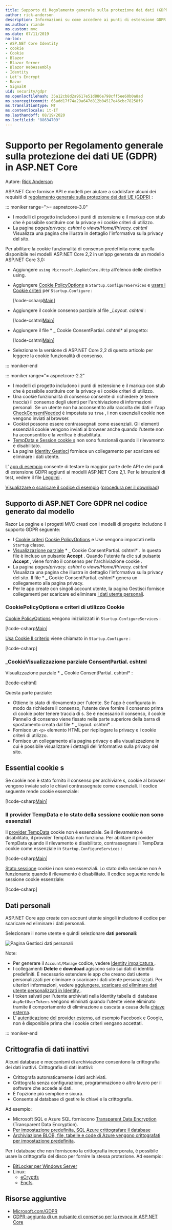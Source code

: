 ```yaml
---
title: Supporto di Regolamento generale sulla protezione dei dati (GDPR) in ASP.NET Core
author: rick-anderson
description: Informazioni su come accedere ai punti di estensione GDPR in un'app Web ASP.NET Core.
ms.author: riande
ms.custom: mvc
ms.date: 07/11/2019
no-loc:
- ASP.NET Core Identity
- cookie
- Cookie
- Blazor
- Blazor Server
- Blazor WebAssembly
- Identity
- Let's Encrypt
- Razor
- SignalR
uid: security/gdpr
ms.openlocfilehash: 35a12cb8d2a9617e51d886e798cff5ee60b0a8ad
ms.sourcegitcommit: 65add17f74a29a647d812b04517e46cbc78258f9
ms.translationtype: MT
ms.contentlocale: it-IT
ms.lasthandoff: 08/19/2020
ms.locfileid: "88634709"
---
```

# <a name="eu-general-data-protection-regulation-gdpr-support-in-aspnet-core"></a>Supporto per Regolamento generale sulla protezione dei dati UE (GDPR) in ASP.NET Core

Autore: [Rick Anderson](https://twitter.com/RickAndMSFT)

ASP.NET Core fornisce API e modelli per aiutare a soddisfare alcuni dei requisiti di [regolamento generale sulla protezione dei dati UE (GDPR)](https://ec.europa.eu/info/law/law-topic/data-protection/reform/what-does-general-data-protection-regulation-gdpr-govern_en) :

::: moniker range=">= aspnetcore-3.0"

* I modelli di progetto includono i punti di estensione e il markup con stub che è possibile sostituire con la privacy e i cookie criteri di utilizzo.
* La pagina *pages/privacy. cshtml* o *views/Home/Privacy. cshtml* Visualizza una pagina che illustra in dettaglio l'informativa sulla privacy del sito.

Per abilitare la cookie funzionalità di consenso predefinita come quella disponibile nei modelli ASP.NET Core 2,2 in un'app generata da un modello ASP.NET Core 3,0:

* Aggiungere `using Microsoft.AspNetCore.Http` all'elenco delle direttive using.
* Aggiungere [ Cookie PolicyOptions](/dotnet/api/microsoft.aspnetcore.builder.cookiepolicyoptions) a `Startup.ConfigureServices` e [usare i Cookie criteri](/dotnet/api/microsoft.aspnetcore.builder.cookiepolicyappbuilderextensions.usecookiepolicy) per `Startup.Configure` :

  [!code-csharp[Main](gdpr/sample/RP3.0/Startup.cs?name=snippet1&highlight=12-19,38)]

* Aggiungere il cookie consenso parziale al file *_Layout. cshtml* :

  [!code-cshtml[Main](gdpr/sample/RP3.0/Pages/Shared/_Layout.cshtml?name=snippet&highlight=4)]

* Aggiungere il file * \_ Cookie ConsentPartial. cshtml* al progetto:

  [!code-cshtml[Main](gdpr/sample/RP3.0/Pages/Shared/_CookieConsentPartial.cshtml)]

* Selezionare la versione di ASP.NET Core 2,2 di questo articolo per leggere la cookie funzionalità di consenso.

::: moniker-end

::: moniker range="= aspnetcore-2.2"

* I modelli di progetto includono i punti di estensione e il markup con stub che è possibile sostituire con la privacy e i cookie criteri di utilizzo.
* Una cookie funzionalità di consenso consente di richiedere (e tenere traccia) il consenso degli utenti per l'archiviazione di informazioni personali. Se un utente non ha acconsentito alla raccolta dei dati e l'app [CheckConsentNeeded](/dotnet/api/microsoft.aspnetcore.builder.cookiepolicyoptions.checkconsentneeded) è impostata su `true` , i non essenziali cookie non vengono inviati al browser.
* Cookiei possono essere contrassegnati come essenziali. Gli elementi essenziali cookie vengono inviati al browser anche quando l'utente non ha acconsentito e la verifica è disabilitata.
* [TempData e Session cookie s](#tempdata) non sono funzionali quando il rilevamento è disabilitato.
* La pagina [ Identity Gestisci](#pd) fornisce un collegamento per scaricare ed eliminare i dati utente.

L' [app di esempio](https://github.com/dotnet/AspNetCore.Docs/tree/live/aspnetcore/security/gdpr/sample) consente di testare la maggior parte delle API e dei punti di estensione GDPR aggiunti ai modelli ASP.NET Core 2,1. Per le istruzioni di test, vedere il file [Leggimi](https://github.com/dotnet/AspNetCore.Docs/tree/live/aspnetcore/security/gdpr/sample) .

[Visualizzare o scaricare il codice di esempio](https://github.com/dotnet/AspNetCore.Docs/tree/live/aspnetcore/security/gdpr/sample) ([procedura per il download](xref:index#how-to-download-a-sample))

## <a name="aspnet-core-gdpr-support-in-template-generated-code"></a>Supporto di ASP.NET Core GDPR nel codice generato dal modello

Razor Le pagine e i progetti MVC creati con i modelli di progetto includono il supporto GDPR seguente:

* I [ Cookie criteri](/dotnet/api/microsoft.aspnetcore.builder.cookiepolicyappbuilderextensions.usecookiepolicy) [ Cookie PolicyOptions](/dotnet/api/microsoft.aspnetcore.builder.cookiepolicyoptions) e Use vengono impostati nella `Startup` classe.
* [Visualizzazione parziale](xref:mvc/views/tag-helpers/builtin-th/partial-tag-helper) * \_ Cookie ConsentPartial. cshtml* . In questo file è incluso un pulsante **Accept** . Quando l'utente fa clic sul pulsante **Accept** , viene fornito il consenso per l'archiviazione cookie .
* La pagina *pages/privacy. cshtml* o *views/Home/Privacy. cshtml* Visualizza una pagina che illustra in dettaglio l'informativa sulla privacy del sito. Il file * \_ Cookie ConsentPartial. cshtml* genera un collegamento alla pagina privacy.
* Per le app create con singoli account utente, la pagina Gestisci fornisce collegamenti per scaricare ed eliminare [i dati utente personali](#pd).

### <a name="no-loccookiepolicyoptions-and-useno-loccookiepolicy"></a>CookiePolicyOptions e criteri di utilizzo Cookie

[ Cookie PolicyOptions](/dotnet/api/microsoft.aspnetcore.builder.cookiepolicyoptions) vengono inizializzati in `Startup.ConfigureServices` :

[!code-csharp[Main](gdpr/sample/Startup.cs?name=snippet1&highlight=14-20)]

[Usa Cookie Il criterio](/dotnet/api/microsoft.aspnetcore.builder.cookiepolicyappbuilderextensions.usecookiepolicy) viene chiamato in `Startup.Configure` :

[!code-csharp[](gdpr/sample/Startup.cs?name=snippet1&highlight=51)]

### <a name="_no-loccookieconsentpartialcshtml-partial-view"></a>\_CookieVisualizzazione parziale ConsentPartial. cshtml

Visualizzazione parziale * \_ Cookie ConsentPartial. cshtml* :

[!code-cshtml[](gdpr/sample/RP2.2/Pages/Shared/_CookieConsentPartial.cshtml)]

Questa parte parziale:

* Ottiene lo stato di rilevamento per l'utente. Se l'app è configurata in modo da richiedere il consenso, l'utente deve fornire il consenso prima di cookie poter tenere traccia di s. Se è necessario il consenso, il cookie Pannello di consenso viene fissato nella parte superiore della barra di spostamento creata dal file * \_ layout. cshtml* .
* Fornisce un `<p>` elemento HTML per riepilogare la privacy e i cookie criteri di utilizzo.
* Fornisce un collegamento alla pagina privacy o alla visualizzazione in cui è possibile visualizzare i dettagli dell'informativa sulla privacy del sito.

## <a name="essential-no-loccookies"></a>Essential cookie s

Se cookie non è stato fornito il consenso per archiviare s, cookie al browser vengono inviate solo le chiavi contrassegnate come essenziali. Il codice seguente rende cookie essenziale:

[!code-csharp[Main](gdpr/sample/RP2.2/Pages/Cookie.cshtml.cs?name=snippet1&highlight=5)]

<a name="tempdata"></a>

### <a name="tempdata-provider-and-session-state-no-loccookies-arent-essential"></a>Il provider TempData e lo stato della sessione cookie non sono essenziali

Il [provider TempData](xref:fundamentals/app-state#tempdata) cookie non è essenziale. Se il rilevamento è disabilitato, il provider TempData non funziona. Per abilitare il provider TempData quando il rilevamento è disabilitato, contrassegnare il TempData cookie come essenziale in `Startup.ConfigureServices` :

[!code-csharp[Main](gdpr/sample/RP2.2/Startup.cs?name=snippet1)]

[Stato sessione](xref:fundamentals/app-state) cookie i non sono essenziali. Lo stato della sessione non è funzionante quando il rilevamento è disabilitato. Il codice seguente rende la sessione cookie essenziale:

[!code-csharp[](gdpr/sample/RP2.2/Startup.cs?name=snippet2)]

<a name="pd"></a>

## <a name="personal-data"></a>Dati personali

ASP.NET Core app create con account utente singoli includono il codice per scaricare ed eliminare i dati personali.

Selezionare il nome utente e quindi selezionare **dati personali**:

![Pagina Gestisci dati personali](gdpr/_static/pd.png)

Note:

* Per generare il `Account/Manage` codice, vedere [ Identity impalcatura ](xref:security/authentication/scaffold-identity).
* I collegamenti **Delete** e **download** agiscono solo sui dati di identità predefiniti. È necessario estendere le app che creano dati utente personalizzati per eliminare o scaricare i dati utente personalizzati. Per ulteriori informazioni, vedere [aggiungere, scaricare ed eliminare dati utente personalizzati in Identity ](xref:security/authentication/add-user-data).
* I token salvati per l'utente archiviati nella Identity tabella di database `AspNetUserTokens` vengono eliminati quando l'utente viene eliminato tramite il comportamento di eliminazione a cascata a causa della [chiave esterna](https://github.com/aspnet/Identity/blob/release/2.1/src/EF/IdentityUserContext.cs#L152).
* L' [autenticazione del provider esterno](xref:security/authentication/social/index), ad esempio Facebook e Google, non è disponibile prima che i cookie criteri vengano accettati.

::: moniker-end

## <a name="encryption-at-rest"></a>Crittografia di dati inattivi

Alcuni database e meccanismi di archiviazione consentono la crittografia dei dati inattivi. Crittografia di dati inattivi:

* Crittografa automaticamente i dati archiviati.
* Crittografa senza configurazione, programmazione o altro lavoro per il software che accede ai dati.
* È l'opzione più semplice e sicura.
* Consente al database di gestire le chiavi e la crittografia.

Ad esempio:

* Microsoft SQL e Azure SQL forniscono [Transparent Data Encryption](/sql/relational-databases/security/encryption/transparent-data-encryption) (Transparent Data Encryption).
* [Per impostazione predefinita, SQL Azure crittografare il database](https://azure.microsoft.com/updates/newly-created-azure-sql-databases-encrypted-by-default/)
* [Archiviazione BLOB, file, tabelle e code di Azure vengono crittografati per impostazione predefinita](https://azure.microsoft.com/blog/announcing-default-encryption-for-azure-blobs-files-table-and-queue-storage/).

Per i database che non forniscono la crittografia incorporata, è possibile usare la crittografia del disco per fornire la stessa protezione. Ad esempio:

* [BitLocker per Windows Server](/windows/security/information-protection/bitlocker/bitlocker-how-to-deploy-on-windows-server)
* Linux:
  * [eCryptfs](https://launchpad.net/ecryptfs)
  * [Encfs](https://github.com/vgough/encfs).

## <a name="additional-resources"></a>Risorse aggiuntive

* [Microsoft.com/GDPR](https://www.microsoft.com/trustcenter/Privacy/GDPR)
* [GDPR-aggiunta di un pulsante di consenso per la revoca in ASP.NET Core](https://www.joeaudette.com/blog/2018/08/28/gdpr---adding-a-revoke-consent-button-in-aspnet-core)
